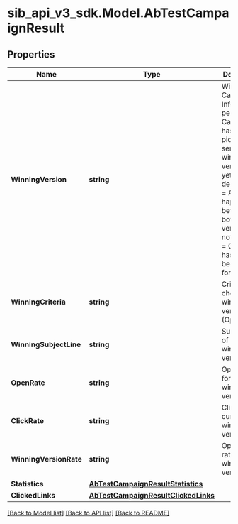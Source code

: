# sib_api_v3_sdk.Model.AbTestCampaignResult
## Properties

Name | Type | Description | Notes
------------ | ------------- | ------------- | -------------
**WinningVersion** | **string** | Winning Campaign Info. pending &#x3D; Campaign has been picked for sending and winning version is yet to be decided, tie &#x3D; A tie happened between both the versions, notAvailable &#x3D; Campaign has not yet been picked for sending. | [optional] 
**WinningCriteria** | **string** | Criteria choosen for winning version (Open/Click) | [optional] 
**WinningSubjectLine** | **string** | Subject Line of current winning version | [optional] 
**OpenRate** | **string** | Open rate for current winning version | [optional] 
**ClickRate** | **string** | Click rate for current winning version | [optional] 
**WinningVersionRate** | **string** | Open/Click rate for the winner version | [optional] 
**Statistics** | [**AbTestCampaignResultStatistics**](AbTestCampaignResultStatistics.md) |  | [optional] 
**ClickedLinks** | [**AbTestCampaignResultClickedLinks**](AbTestCampaignResultClickedLinks.md) |  | [optional] 

[[Back to Model list]](../README.md#documentation-for-models) [[Back to API list]](../README.md#documentation-for-api-endpoints) [[Back to README]](../README.md)

